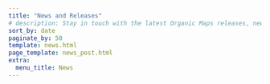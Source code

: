 ```yaml
---
title: "News and Releases"
# description: Stay in touch with the latest Organic Maps releases, news and updates from our team
sort_by: date
paginate_by: 50
template: news.html
page_template: news_post.html
extra:
  menu_title: News
---
```

